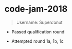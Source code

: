 # code-jam-2018

> Username: Superdonut

- Passed qualification round

- Attempted round 1a, 1b, 1c
